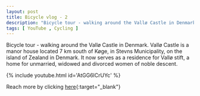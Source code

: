 ```yaml
---
layout: post
title: Bicycle vlog - 2
description: "Bicycle tour - walking around the Vallø Castle in Denmark"
tags: [ YouTube , Cycling ]
---
```


Bicycle tour - walking around the Vallø Castle in Denmark. Vallø Castle is a manor house located 7 km south of Køge, in Stevns Municipality, on the island of Zealand in Denmark. It now serves as a residence for Vallø stift, a home for unmarried, widowed and divorced women of noble descent.

{% include youtube.html id='AtGG6lCrUYc' %}

Reach more by clicking [here](https://www.youtube.com/channel/UCCoJksLKmc7Kg78z7Y7U4iA){:target="_blank"} 
